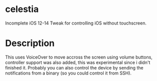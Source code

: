 # celestia
Incomplete iOS 12-14 Tweak for controlling iOS without touchscreen.

# Description
This uses VoiceOver to move accross the screen using volume buttons, controller support was also added, this was experimental since i didn't finished it.
Probably you can also control the device by sending the notifications from a binary (so you could control it from SSH).
